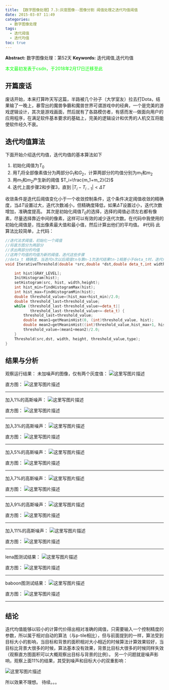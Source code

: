 ```yaml
---
title: 【数字图像处理】7.3:灰度图像--图像分割 阈值处理之迭代均值阈值
date: 2015-03-07 11:49
categories:
  - 数字图像处理
tags:
  - 迭代阈值
  - 迭代均值
toc: true
---
```

**Abstract:** 数字图像处理：第52天
**Keywords:** 迭代阈值,迭代均值
<!--more-->
<font color="00FF00">本文最初发表于csdn，于2018年2月17日迁移至此</font>
## 开篇废话
废话开始，本来打算昨天写这篇，半路被几个孙子（大学室友）拉去打Dota，结果输了一晚上，暴雪出的魔兽争霸和魔兽世界可谓游戏中的经典，一个是完美的游戏逻辑设计，其次是游戏画面，然后就有了各路模仿者，有感而发--做面向用户的应用程序，在满足软件基本要求的基础上，完美的逻辑设计和优秀的人机交互将能使软件经久不衰。
## 迭代均值算法
下面开始介绍迭代均值，迭代均值的基本算法如下

1. 初始化阈值为$T_0$
2. 用$T_i$将全部像素值分为两部分$G_1$和$G_2$，计算两部分的均值分别为$m_1$和$m_2$
3. 用$m_1$和$m_2$产生新的阈值 $T_i=\frac{m_1+m_2}{2}$
4. 迭代上面步骤2和步骤3，直到
$|T_i-T_{i-1}|<\Delta T$

收敛条件是迭代后阈值变化小于一个收敛控制条件，这个条件决定阈值收敛的精确度，当$\Delta T$设置过大，迭代次数减小，但精确度降低，如果$\Delta T$设置过小，迭代次数增加，准确度提高。
其次是初始化阈值$T_0$的选择，选择的阈值必须左右都有像素，尽量选择靠近中间的像素，这样可以有效的减少迭代次数。在代码中我使用的初始化阈值是，找出像素最大值和最小值，然后计算出他们的平均值。
#代码
此算法比较简单，上代码：
```c++
//迭代法求阈值，初始化一个阈值
//将直方图分为两部分
//求出两部分的均值
//这两个均值的均值为新的阈值，迭代这些步骤
//deta_t 精确度，当迭代n次以后阈值tn与第n-1次迭代结果tn-1相差小于deta_t时，迭代停止。
void IterativeThreshold(double *src,double *dst,double deta_t,int width,int height,int type){

    int hist[GRAY_LEVEL];
    InitHistogram(hist);
    setHistogram(src, hist, width,height);
    int hist_min=findHistogramMax(hist);
    int hist_max=findHistogramMin(hist);
    double threshold_value=(hist_max+hist_min)/2.0;
    double threshold_last=threshold_value;
    while (threshold_last-threshold_value>=deta_t||
           threshold_last-threshold_value<=-deta_t) {
        threshold_last=threshold_value;
        double mean1=getMeaninHist(0, (int)threshold_value, hist);
        double mean2=getMeaninHist((int)threshold_value,hist_max+1, hist);
        threshold_value=(mean1+mean2)/2.0;
    }
    Threshold(src,dst, width, height, threshold_value,type);
}
```
## 结果与分析
观察运行结果：
未加噪声的图像，仅有两个灰度值：
![这里写图片描述](DIP-7-3-灰度图像-图像分割-阈值处理之迭代均值阈值/20150307113224804.jpeg)

直方图：
![这里写图片描述](DIP-7-3-灰度图像-图像分割-阈值处理之迭代均值阈值/20150307113240903.jpeg)


----------


加入1%的高斯噪声：
![这里写图片描述](DIP-7-3-灰度图像-图像分割-阈值处理之迭代均值阈值/20150307113445298.jpeg)

直方图：
![这里写图片描述](DIP-7-3-灰度图像-图像分割-阈值处理之迭代均值阈值/20150307113458231.jpeg)

----------

加入3%的高斯噪声：
![这里写图片描述](DIP-7-3-灰度图像-图像分割-阈值处理之迭代均值阈值/20150307113508324.jpeg)

直方图：
![这里写图片描述](DIP-7-3-灰度图像-图像分割-阈值处理之迭代均值阈值/20150307113518027.jpeg)

----------

加入5%的高斯噪声：
![这里写图片描述](DIP-7-3-灰度图像-图像分割-阈值处理之迭代均值阈值/20150307113531490.jpeg)

直方图：
![这里写图片描述](DIP-7-3-灰度图像-图像分割-阈值处理之迭代均值阈值/20150307113544734.jpeg)

----------

加入7%的高斯噪声：
![这里写图片描述](DIP-7-3-灰度图像-图像分割-阈值处理之迭代均值阈值/20150307113559071.jpeg)

直方图：
![这里写图片描述](DIP-7-3-灰度图像-图像分割-阈值处理之迭代均值阈值/20150307113615747.jpeg)

----------

加入9%的高斯噪声：
![这里写图片描述](DIP-7-3-灰度图像-图像分割-阈值处理之迭代均值阈值/20150307113738067.jpeg)

直方图：
![这里写图片描述](DIP-7-3-灰度图像-图像分割-阈值处理之迭代均值阈值/20150307113750532.jpeg)

----------

加入11%的高斯噪声：
![这里写图片描述](DIP-7-3-灰度图像-图像分割-阈值处理之迭代均值阈值/20150307113656011.jpeg)

直方图：
![这里写图片描述](DIP-7-3-灰度图像-图像分割-阈值处理之迭代均值阈值/20150307113709988.jpeg)

----------
lena图测试结果：
![这里写图片描述](DIP-7-3-灰度图像-图像分割-阈值处理之迭代均值阈值/20150307114052601.jpeg)

直方图：
![这里写图片描述](DIP-7-3-灰度图像-图像分割-阈值处理之迭代均值阈值/20150307114114332.jpeg)

----------

baboon图测试结果：
![这里写图片描述](DIP-7-3-灰度图像-图像分割-阈值处理之迭代均值阈值/20150307114249163.jpeg)

直方图：
![这里写图片描述](DIP-7-3-灰度图像-图像分割-阈值处理之迭代均值阈值/20150307114301940.jpeg)

----------
## 结论
迭代均值能够以较小的计算代价得出相对准确的阈值，只需要输入一个控制精度的参数，所以属于相对自动的算法（与p-tile相比），但与前面提到的一样，算法受到目标大小的影响，当目标和背景的面积相对大小相近的时候算法计算效果较好，当目标比背景大很多的时候，算法基本没有效果，背景比目标大很多的时候同样失效（观察直方图面积可以大概观察出目标与背景的比例）。
另一个问题就是噪声影响，观察上面11%的结果，其受到噪声和目标大小的双重影响：

![这里写图片描述](DIP-7-3-灰度图像-图像分割-阈值处理之迭代均值阈值/20150307114931847.png)

所以效果不理想。
待续。。。
